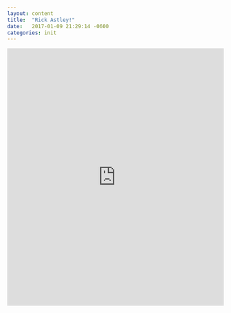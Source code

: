 ```yaml
---
layout: content
title:  "Rick Astley!"
date:   2017-01-09 21:29:14 -0600
categories: init
---
```


<iframe width="100%" height="600px" src="https://www.youtube.com/embed/dQw4w9WgXcQ" frameborder="0" allowfullscreen></iframe>